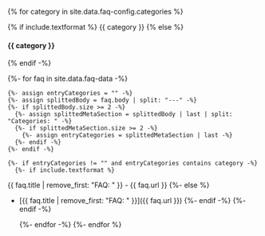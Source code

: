 {% for category in site.data.faq-config.categories %}

{% if include.textformat %}
{{ category }}
{% else %}
#### {{ category }}
{% endif -%}

  {%- for faq in site.data.faq-data -%}

    {%- assign entryCategories = "" -%}
    {%- assign splittedBody = faq.body | split: "---" -%}
    {%- if splittedBody.size >= 2 -%}
      {%- assign splittedMetaSection = splittedBody | last | split: "Categories: " -%}
      {%- if splittedMetaSection.size >= 2 -%}
        {%- assign entryCategories = splittedMetaSection | last -%}
      {%- endif -%}
    {%- endif -%}

    {%- if entryCategories != "" and entryCategories contains category -%}
      {%- if include.textformat %}
{{ faq.title | remove_first: "FAQ: " }} - {{ faq.url }}
      {%- else %}
- [{{ faq.title | remove_first: "FAQ: " }}]({{ faq.url }})
      {%- endif -%}
    {%- endif -%}

  {%- endfor -%}
{%- endfor %}
